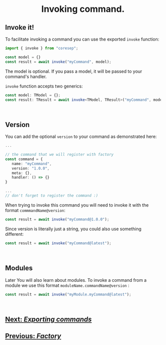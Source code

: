 <h1 align="center">
   <b>
        Invoking command.
   </b>
</h1>


## Invoke it!
To facilitate invoking a command you can use the exported `invoke` function:

```typescript
import { invoke } from "coresep";

const model = {} 
const result = await invoke("myCommand", model);
```

The model is optional. If you pass a model, it will be passed to your command's handler.

`invoke` function accepts two generics:

```typescript
const model: TModel = {};
const result: TResult = await invoke<TModel, TResult>("myCommand", model);
```
<br />

## Version
You can add the optional `version` to your command as demonstrated here:
```typescript
...

// the command that we will register with factory
const command = {
   name: "myCommand",
   version: "1.0.0",
   meta: {},
   handler: () => {}
}

...
// don't forget to register the command :)
```

When trying to invoke this command you will need to invoke it with the format `commmandName@version`:
```typescript
const result = await invoke("myCommand@1.0.0");
```

Since version is literally just a string, you could also use something different: 
```typescript
const result = await invoke("myCommand@latest");
```
<br />

## Modules
Later You will also learn about modules. To invoke a command from a module we use this format `moduleName.commandName@version` :
```typescript
const result = await invoke("myModule.myCommand@latest");
```

<br />

<div>
   <h2><a href="./exporting-commands.md">   
      Next: <i>Exporting commands</i>
   </a></h2>
</div>

<div>
   <h2><a href="./factory.md">   
      Previous: <i>Factory</i>
   </a></h2>
</div>